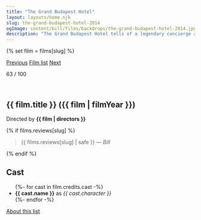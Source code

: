 ```yaml
---
title: "The Grand Budapest Hotel"
layout: layouts/home.njk
slug: the-grand-budapest-hotel-2014
ogImage: content/bill/films/backdrops/the-grand-budapest-hotel-2014.jpg
description: "The Grand Budapest Hotel tells of a legendary concierge at a famous European hotel between the wars and his friendship with a young employee who becomes his trusted protégé. The story involves the theft and recovery of a priceless Renaissance painting, the battle for an enormous family fortune and the slow and then sudden upheavals that transformed Europe during the first half of the 20th century."
---
```


{% set film = films[slug] %}

<nav class="films">
  <a class="prev" href="../dallas-buyers-club-2013">Previous</a>
  <a href="../">Film list</a>
  <a class="next" href="../mr-turner-2014">Next</a>
</nav>

<p>63 / 100</p>

<article class="film">
  <div class="backdrop-and-poster">
    <img class="poster" src="../films/posters/{{ slug }}.jpg" alt="">
    <img class="backdrop" src="../films/backdrops/{{ slug }}.jpg" alt="">
  </div>

  <h1>{{ film.title }} ({{ film | filmYear }})</h1>

  

  <p class="director">
    Directed by <strong>{{ film | directors }}</strong>
  </p>

  {% if films.reviews[slug] %}
    <blockquote> 
      {{ films.reviews[slug] | safe }} <em>— Bill</em>
    </blockquote> 
  {% endif %}

  <h2>
    Cast
  </h2>
  <ul>
    {%- for cast in film.credits.cast -%}
      <li>
        <strong>{{ cast.name }}</strong> as <em>{{ cast.character }}</em>
      </li>
    {%- endfor -%}
  </ul>
</article>
<footer>
  <a href="../about">About this list</a>
</footer>

